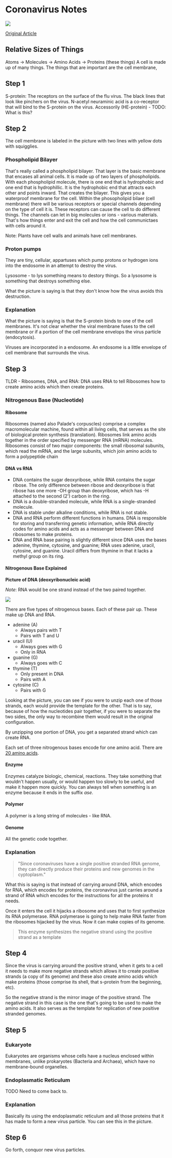 # Coronavirus Notes

![](./images/coronavirus_image.png)

[Original Article](https://creativedestructionmedia.com/news/asia/2020/02/16/report-chinese-scientist-who-worked-at-unc-finds-killer-coronavirus-probably-originated-from-a-laboratory-in-wuhan/?fbclid=IwAR0S4UjubgvM2zwwQ9sATbmXOa1aUUPim68ndhsvwGlUYLTFE1oaVdw1xoI)

## Relative Sizes of Things
Atoms -> Molecules -> Amino Acids -> Proteins (these things)
A cell is made up of many things. The things that are important are the cell membrane, 

## Step 1
S-protein: The receptors on the surface of the flu virus. The black lines that look like pinchers on the virus.
N-acetyl neuraminic acid is a co-receptor that will bind to the S-protein on the virus. 
Accessorily (HE-protein) - TODO: What is this?

## Step 2
The cell membrane is labeled in the picture with two lines with yellow dots with squigglies. 

### Phospholipid Bilayer

That's really called a phospholipid bilayer. That layer is the basic membrane that encases all animal cells. It is made up of two layers of phospholipids. With each phospholipid molecule, there is one end that is hydrophobic and one end that is hydrophillic. It is the hydrophobic end that attracts each other and points inward. That creates the bilayer. This gives you a waterproof membrane for the cell. Within the phosopholipid bilaer (cell membrane) there will be various receptors or special channels depending on the type of cell it is. These receptors can cause the cell to do different things. The channels can let in big molecules or ions - various materials. That's how things enter and exit the cell and how the cell communictaes with cells around it.

Note: Plants have cell walls and animals have cell membranes.

### Proton pumps 

They are tiny, cellular, appartuses which pump protons or hydrogen ions into the endosome in an attempt to destroy the virus.

Lysosome - to lys something means to destory things. So a lysosome is something that destroys something else.

What the picture is saying is that they don't know how the virus avoids this destruction.

### Explanation

What the picture is saying is that the S-protein binds to one of the cell membranes. It's not clear whether the viral membrane fuses to the cell membrane or if a portion of the cell membrane envelops the virus particle (endocytosis).

Viruses are incorporated in a endosome. An endosome is a little envelope of cell membrane that surrounds the virus.

## Step 3

TLDR - Ribosomes, DNA, and RNA: DNA uses RNA to tell Ribosomes how to create amino acids which then create proteins.

### Nitrogenous Base (Nucleotide)

#### Ribosome

Ribosomes (named also Palade's corpuscles) comprise a complex macromolecular machine, found within all living cells, that serves as the site of biological protein synthesis (translation). Ribosomes link amino acids together in the order specified by messenger RNA (mRNA) molecules. Ribosomes consist of two major components: the small ribosomal subunits, which read the mRNA, and the large subunits, which join amino acids to form a polypeptide chain

#### DNA vs RNA

- DNA contains the sugar deoxyribose, while RNA contains the sugar ribose. The only difference between ribose and deoxyribose is that ribose has one more -OH group than deoxyribose, which has -H attached to the second (2') carbon in the ring.
- DNA is a double-stranded molecule, while RNA is a single-stranded molecule.
- DNA is stable under alkaline conditions, while RNA is not stable.
- DNA and RNA perform different functions in humans. DNA is responsible for storing and transferring genetic information, while RNA directly codes for amino acids and acts as a messenger between DNA and ribosomes to make proteins.
- DNA and RNA base pairing is slightly different since DNA uses the bases adenine, thymine, cytosine, and guanine; RNA uses adenine, uracil, cytosine, and guanine. Uracil differs from thymine in that it lacks a methyl group on its ring.

#### Nitrogenous Base Explained

**Picture of DNA (deoxyribonucleic acid)**

*Note*: RNA would be one strand instead of the two paired together.

![](images/dna_image.png)

There are five types of nitrogenous bases. Each of these pair up. These make up DNA and RNA.

- adenine (A)
  - Always pairs with T
  - Pairs with T and U
- uracil (U)
  - Always goes with G
  - Only in RNA
- guanine (G)
  - Always goes with C
- thymine (T)
  - Only present in DNA
  - Pairs with A
- cytosine (C)
  - Pairs with G

Looking at the picture, you can see if you were to unzip each one of those strands, each would provide the template for the other. That is to say, because of how the nucleotides pair together, if you were to separate the two sides, the only way to recombine them would result in the original configuration.

By unzipping one portion of DNA, you get a separated strand which can create RNA.

Each set of three nitrogenous bases encode for one amino acid. There are [20 amino acids](http://www.cryst.bbk.ac.uk/education/AminoAcid/the_twenty.html).

#### Enzyme

Enzymes catalyze biologic, chemical, reactions. They take something that wouldn't happen usually, or would happen too slowly to be useful, and make it happen more quickly. You can always tell when something is an enzyme because it ends in the suffix *ase*.

#### Polymer

A polymer is a long string of molecules - like RNA.

#### Genome

All the genetic code together.

### Explanation

> "Since coronaviruses have a single positive stranded RNA genome, they can directly produce their proteins and new genomes in the cyptoplasm."

What this is saying is that instead of carrying around DNA, which encodes for RNA, which encodes for proteins, the coronavirus just carries around a strand of RNA which encodes for the instructions for all the proteins it needs.

Once it enters the cell it hijacks a ribosome and uses that to first synthesize its RNA polymerase. RNA polymerase is going to help make RNA faster from the ribosomes hijacked by the virus. Now it can make copies of its genome.

> This enzyme synthesizes the negative strand using the positive strand as a template

## Step 4

Since the virus is carrying around the positive strand, when it gets to a cell it needs to make more negative strands which allows it to create positive strands (a copy of its genome) and these also create amino acids which make proteins (those comprise its shell, that s-protein from the beginning, etc).

So the negative strand is the mirror image of the positive strand. The negative strand in this case is the one that's going to be used to make the amino acids. It also serves as the template for replication of new positive stranded genomes.

## Step 5

### Eukaryote

Eukaryotes are organisms whose cells have a nucleus enclosed within membranes, unlike prokaryotes (Bacteria and Archaea), which have no membrane-bound organelles.

### Endoplasmatic Reticulum

TODO Need to come back to.

### Explanation

Basically its using the endoplasmatic reticulum and all those proteins that it has made to form a new virus particle. You can see this in the picture.

## Step 6

Go forth, conquor new virus particles.
